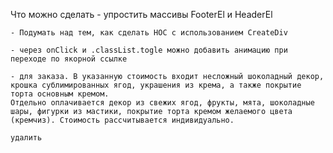 Что можно сделать
    - упростить массивы FooterEl и HeaderEl

    - Подумать над тем, как сделать HOC с использованием CreateDiv

    - через onClick и .classList.togle можно добавить анимацию при переходе по якорной ссылке

    - для заказа. В указанную стоимость входит несложный шоколадный декор, крошка сублимированных ягод, украшения из крема, а также покрытие торта основным кремом.
    Отдельно оплачивается декор из свежих ягод, фрукты, мята, шоколадные шары, фигурки из мастики, покрытие торта кремом желаемого цвета (кремчиз). Стоимость рассчитывается индивидуально.
    
    удалить